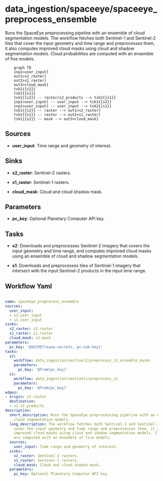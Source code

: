 # data_ingestion/spaceeye/spaceeye_preprocess_ensemble

Runs the SpaceEye preprocessing pipeline with an ensemble of cloud segmentation models. The workflow fetches both Sentinel-1 and Sentinel-2 tiles that cover the input geometry and time range and preprocesses them, it also computes improved cloud masks using cloud and shadow segmentation models. Cloud probabilities are computed with an ensemble of five models.

```{mermaid}
    graph TD
    inp1>user_input]
    out1>s2_raster]
    out2>s1_raster]
    out3>cloud_mask]
    tsk1{{s2}}
    tsk2{{s1}}
    tsk1{{s2}} -- raster/s2_products --> tsk2{{s1}}
    inp1>user_input] -- user_input --> tsk1{{s2}}
    inp1>user_input] -- user_input --> tsk2{{s1}}
    tsk1{{s2}} -- raster --> out1>s2_raster]
    tsk2{{s1}} -- raster --> out2>s1_raster]
    tsk1{{s2}} -- mask --> out3>cloud_mask]
```

## Sources

- **user_input**: Time range and geometry of interest.

## Sinks

- **s2_raster**: Sentinel-2 rasters.

- **s1_raster**: Sentinel-1 rasters.

- **cloud_mask**: Cloud and cloud shadow mask.

## Parameters

- **pc_key**: Optional Planetary Computer API key.

## Tasks

- **s2**: Downloads and preprocesses Sentinel-2 imagery that covers the input geometry and time range, and computes improved cloud masks using an ensemble of cloud and shadow segmentation models.

- **s1**: Downloads and preprocesses tiles of Sentinel-1 imagery that intersect with the input Sentinel-2 products in the input time range.

## Workflow Yaml

```yaml

name: spaceeye_preprocess_ensemble
sources:
  user_input:
  - s2.user_input
  - s1.user_input
sinks:
  s2_raster: s2.raster
  s1_raster: s1.raster
  cloud_mask: s2.mask
parameters:
  pc_key: '@SECRET(eywa-secrets, pc-sub-key)'
tasks:
  s2:
    workflow: data_ingestion/sentinel2/preprocess_s2_ensemble_masks
    parameters:
      pc_key: '@from(pc_key)'
  s1:
    workflow: data_ingestion/sentinel1/preprocess_s1
    parameters:
      pc_key: '@from(pc_key)'
edges:
- origin: s2.raster
  destination:
  - s1.s2_products
description:
  short_description: Runs the SpaceEye preprocessing pipeline with an ensemble of
    cloud segmentation models.
  long_description: The workflow fetches both Sentinel-1 and Sentinel-2 tiles that
    cover the input geometry and time range and preprocesses them, it also computes
    improved cloud masks using cloud and shadow segmentation models. Cloud probabilities
    are computed with an ensemble of five models.
  sources:
    user_input: Time range and geometry of interest.
  sinks:
    s2_raster: Sentinel-2 rasters.
    s1_raster: Sentinel-1 rasters.
    cloud_mask: Cloud and cloud shadow mask.
  parameters:
    pc_key: Optional Planetary Computer API key.


```